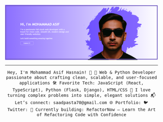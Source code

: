 ![image](./banner.png)
 <hr></hr>
<p align="center">
  <samp>
   Hey, I'm Mohammad Asif Hasnain! 👋  
🚀 Web & Python Developer passionate about crafting clean, scalable, and user-focused applications  
🛠️ Favorite Tech: JavaScript (React, TypeScript), Python (Flask, Django), HTML/CSS  
🔁 I love turning complex problems into simple, elegant solutions  
📬 Let’s connect: saadpasta70@gmail.com  
🌐 Portfolio:   
🐦 Twitter:  
💼 Currently building: RefactorNow – Learn the Art of Refactoring Code with Confidence  

  </samp>
</p>
